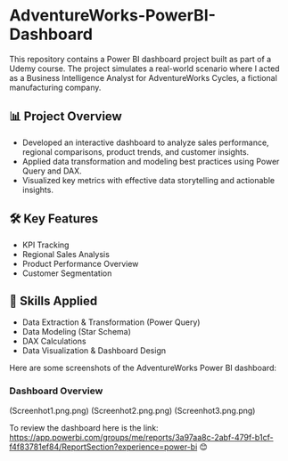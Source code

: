 # AdventureWorks-PowerBI-Dashboard

This repository contains a Power BI dashboard project built as part of a Udemy course. The project simulates a real-world scenario where I acted as a Business Intelligence Analyst for AdventureWorks Cycles, a fictional manufacturing company.

## 📊 Project Overview

- Developed an interactive dashboard to analyze sales performance, regional comparisons, product trends, and customer insights.
- Applied data transformation and modeling best practices using Power Query and DAX.
- Visualized key metrics with effective data storytelling and actionable insights.

## 🛠 Key Features

- KPI Tracking
- Regional Sales Analysis
- Product Performance Overview
- Customer Segmentation

## 🚀 Skills Applied

- Data Extraction & Transformation (Power Query)
- Data Modeling (Star Schema)
- DAX Calculations
- Data Visualization & Dashboard Design

Here are some screenshots of the AdventureWorks Power BI dashboard:

### Dashboard Overview
(Screenhot1.png.png)
(Screenhot2.png.png)
(Screenhot3.png.png)

To review the dashboard here is the link: https://app.powerbi.com/groups/me/reports/3a97aa8c-2abf-479f-b1cf-f4f83781ef84/ReportSection?experience=power-bi 😊

